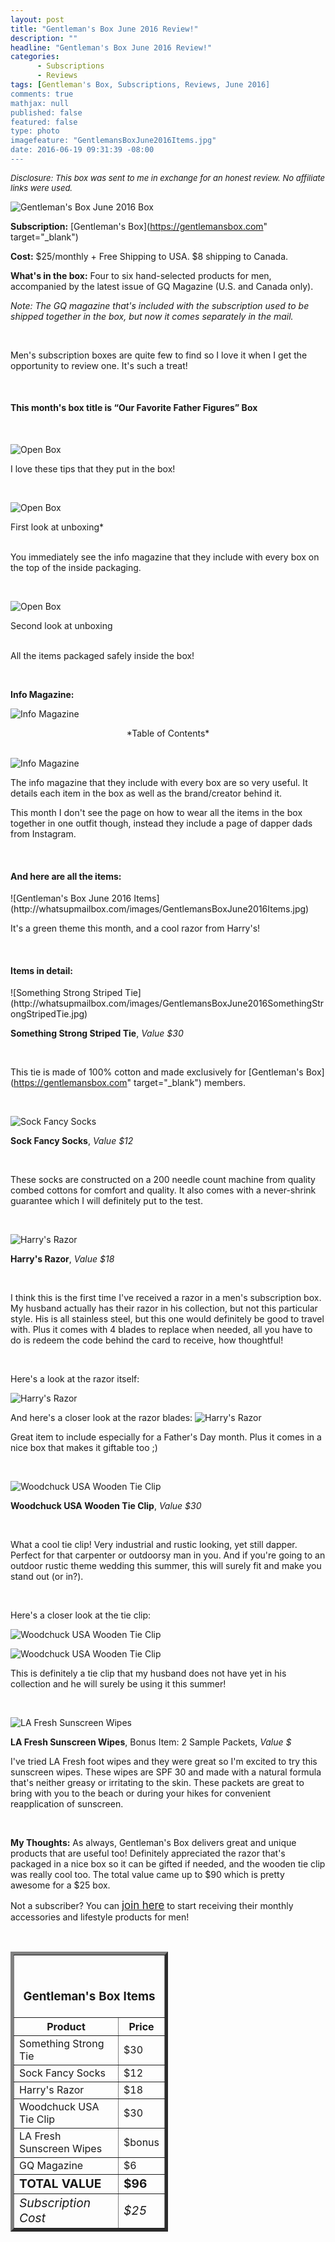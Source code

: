 ```yaml
---
layout: post
title: "Gentleman's Box June 2016 Review!"
description: ""
headline: "Gentleman's Box June 2016 Review!"
categories: 
      - Subscriptions
      - Reviews
tags: [Gentleman's Box, Subscriptions, Reviews, June 2016]
comments: true
mathjax: null
published: false
featured: false
type: photo
imagefeature: "GentlemansBoxJune2016Items.jpg"
date: 2016-06-19 09:31:39 -08:00
---
```


<i><font size="2">Disclosure: This box was sent to me in exchange for an honest review. No affiliate links were used.</font></i>

![Gentleman's Box June 2016 Box](http://whatsupmailbox.com/images/GentlemansBoxJune2016Box.jpg)

**Subscription:** [Gentleman's Box](https://gentlemansbox.com" target="_blank")

**Cost:** $25/monthly + Free Shipping to USA. $8 shipping to Canada.

**What's in the box:** Four to six hand-selected products for men, accompanied by the latest issue of GQ Magazine (U.S. and Canada only).

*Note: The GQ magazine that's included with the subscription used to be shipped together in the box, but now it comes separately in the mail.*

<br>

Men's subscription boxes are quite few to find so I love it when I get the opportunity to review one. It's such a treat!

<br>

<H4>This month's box title is “Our Favorite Father Figures” Box</H4>

<br>


![Open Box](http://whatsupmailbox.com/images/GentlemansBoxJune2016OpenBox2.jpg)

I love these tips that they put in the box!

<br>

![Open Box](http://whatsupmailbox.com/images/GentlemansBoxJune2016OpenBox.jpg)

<figcaption>First look at unboxing*</figcaption>

<br>

You immediately see the info magazine that they include with every box on the top of the inside packaging.

<br>

![Open Box](http://whatsupmailbox.com/images/GentlemansBoxJune2016OpenBox3.jpg)

<figcaption>Second look at unboxing</figcaption>

<br>

All the items packaged safely inside the box!

<br>

<p><b>Info Magazine:</b></p>

![Info Magazine](http://whatsupmailbox.com/images/GentlemansBoxJune2016Info.jpg)
<center>*Table of Contents*</center>

<br>

![Info Magazine](http://whatsupmailbox.com/images/GentlemansBoxJune2016Info2.jpg)

The info magazine that they include with every box are so very useful. It details each item in the box as well as the brand/creator behind it.

This month I don't see the page on how to wear all the items in the box together in one outfit though, instead they include a page of dapper dads from Instagram.

<br>

<H4>And here are all the items:</H4>
![Gentleman's Box June 2016 Items](http://whatsupmailbox.com/images/GentlemansBoxJune2016Items.jpg)

It's a green theme this month, and a cool razor from Harry's!

<br>

<H4>Items in detail:</H4>
![Something Strong Striped Tie](http://whatsupmailbox.com/images/GentlemansBoxJune2016SomethingStrongStripedTie.jpg)

**Something Strong Striped Tie**, *Value $30*

<br>

This tie is made of 100% cotton and made exclusively for [Gentleman's Box](https://gentlemansbox.com" target="_blank") members. 

<br>


![Sock Fancy Socks](http://whatsupmailbox.com/images/GentlemansBoxJune2016SockFancySocks.jpg)

**Sock Fancy Socks**, *Value $12*

<br>

These socks are constructed on a 200 needle count machine from quality combed cottons for comfort and quality. It also comes with a never-shrink guarantee which I will definitely put to the test.

<br>


![Harry's Razor](http://whatsupmailbox.com/images/GentlemansBoxJune2016HarrysRazor.jpg)

**Harry's Razor**, *Value $18*

<br>

I think this is the first time I've received a razor in a men's subscription box. My husband actually has their razor in his collection, but not this particular style. His is all stainless steel, but this one would definitely be good to travel with. Plus it comes with 4 blades to replace when needed, all you have to do is redeem the code behind the card to receive, how thoughtful!

<br>

Here's a look at the razor itself:

![Harry's Razor](http://whatsupmailbox.com/images/GentlemansBoxJune2016HarrysRazor2.jpg)

And here's a closer look at the razor blades:
![Harry's Razor](http://whatsupmailbox.com/images/GentlemansBoxJune2016HarrysRazor3.jpg)

Great item to include especially for a Father's Day month. Plus it comes in a nice box that makes it giftable too ;)

<br>

![Woodchuck USA Wooden Tie Clip](http://whatsupmailbox.com/images/GentlemansBoxJune2016WoodchuckUSAWoodenTieClip.jpg)

**Woodchuck USA Wooden Tie Clip**, *Value $30*

<br>

What a cool tie clip! Very industrial and rustic looking, yet still dapper. Perfect for that carpenter or outdoorsy man in you. And if you're going to an outdoor rustic theme wedding this summer, this will surely fit and make you stand out (or in?).

<br>

Here's a closer look at the tie clip:

![Woodchuck USA Wooden Tie Clip](http://whatsupmailbox.com/images/GentlemansBoxJune2016WoodchuckUSAWoodenTieClip2.jpg)

![Woodchuck USA Wooden Tie Clip](http://whatsupmailbox.com/images/GentlemansBoxJune2016WoodchuckUSAWoodenTieClip3.jpg)

This is definitely a tie clip that my husband does not have yet in his collection and he will surely be using it this summer!

<br>

![LA Fresh Sunscreen Wipes](http://whatsupmailbox.com/images/GentlemansBoxJune2016LaFreshTravelLiteSunscreen.jpg)

**LA Fresh Sunscreen Wipes**, Bonus Item: 2 Sample Packets, *Value $*

I've tried LA Fresh foot wipes and they were great so I'm excited to try this sunscreen wipes. These wipes are SPF 30 and made with a natural formula that's neither greasy or irritating to the skin. These packets are great to bring with you to the beach or during your hikes for convenient reapplication of sunscreen.

<br>


<i class="icon-exclamation-sign"></i> **My Thoughts:** As always, Gentleman's Box delivers great and unique products that are useful too! Definitely appreciated the razor that's packaged in a nice box so it can be gifted if needed, and the wooden tie clip was really cool too. The total value came up to $90 which is pretty awesome for a $25 box.

Not a subscriber? You can <a href="https://gentlemansbox.com"><big>join here</big></a> to start receiving their monthly accessories and lifestyle products for men!

<br>

<TABLE  BORDER="5" style="width:50%">
   <TR>
      <TH COLSPAN="2">
         <H3><BR><center>Gentleman's Box Items</center></H3>
      </TH>
   </TR>
      <TH>Product</TH>
      <TH>Price</TH>
  <TR>
      <TD>Something Strong Tie</TD>
      <TD>$30</TD>
   </TR>
   <TR>
      <TD>Sock Fancy Socks</TD>
      <TD>$12</TD>
   </TR>
  <TR>
      <TD>Harry's Razor</TD>
      <TD>$18</TD>
   </TR>
   <TR>
      <TD>Woodchuck USA Tie Clip</TD>
      <TD>$30</TD>
   </TR>
   <TR>
      <TD>LA Fresh Sunscreen Wipes</TD>
      <TD>$bonus</TD>
   </TR>
   <TR>
      <TD>GQ Magazine</TD>
      <TD>$6</TD>
   </TR>
   <TR>
      <TD><b><big>TOTAL VALUE</big></b></TD>
      <TD><b><big>$96</big></b></TD>
   </TR>
   <TR>
      <TD><i><big>Subscription Cost</big></i></TD>
      <TD><i><big>$25</big></i></TD>
   </TR>
</TABLE>

